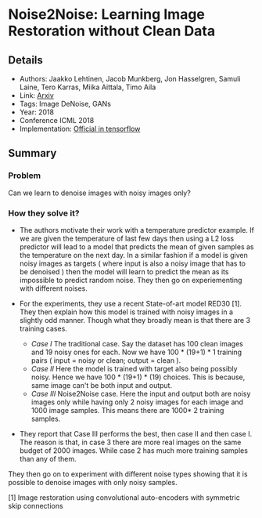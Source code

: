 # Noise2Noise: Learning Image Restoration without Clean Data

## Details

* Authors: Jaakko Lehtinen, Jacob Munkberg, Jon Hasselgren, Samuli Laine, Tero Karras, Miika Aittala, Timo Aila
* Link: [Arxiv](https://arxiv.org/pdf/1801.07829.pdf)
* Tags: Image DeNoise, GANs
* Year: 2018
* Conference ICML 2018
* Implementation: [Official in tensorflow](https://github.com/NVlabs/noise2noise)

## Summary

### Problem
Can we learn to denoise images with noisy images only?

### How they solve it?

* The authors motivate their work with a temperature predictor example. If we are given the temperature of last few days then using a L2 loss predictor will lead to a model that predicts the mean of given samples as the temperature on the next day. In a similar fashion if a model is given noisy images as targets ( where input is also a noisy image that has to be denoised ) then the model will learn to predict the mean as its impossible to predict random noise. They then go on experiementing with different noises.

* For the experiments, they use a recent State-of-art model RED30 [1]. They then explain how this model is trained with noisy images in a slightly odd manner. Though what they broadly mean is that there are 3 training cases. 
    * *Case I* The traditional case. Say the dataset has 100 clean images and 19 noisy ones for each. Now we have 100 * (19+1) * 1 training pairs ( input = noisy or clean; output = clean ).
    * *Case II* Here the model is trained with target also being possibly noisy. Hence we have 100 * (19+1) * (19) choices. This is because, same image can't be both input and output. 
    * *Case III* Noise2Noise case. Here the input and output both are noisy images only while having only 2 noisy images for each image and 1000 image samples. This means there are 1000* 2 training samples.

* They report that Case III performs the best, then case II and then case I. The reason is that, in case 3 there are more real images on the same budget of 2000 images. While case 2 has much more training samples than any of them. 

They then go on to experiment with different noise types showing that it is possible to denoise images with only noisy samples. 


[1] Image restoration using convolutional auto-encoders with symmetric skip connections

